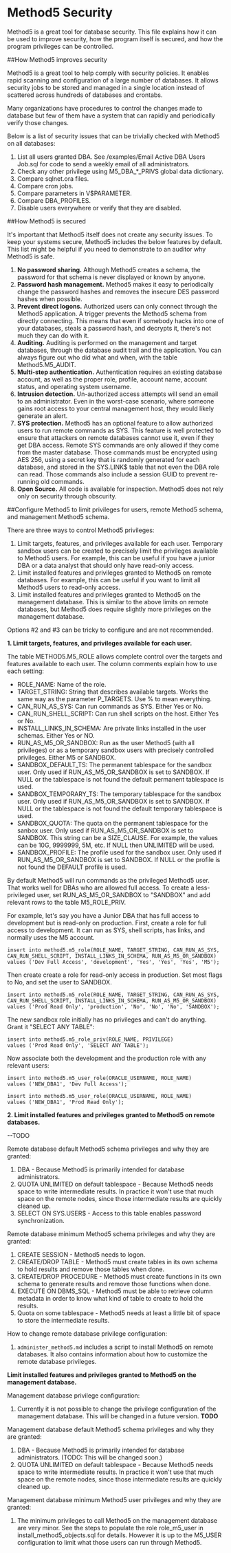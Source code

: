 Method5 Security
================

Method5 is a great tool for database security.  This file explains how it can be used to improve security, how the program itself is secured, and how the program privileges can be controlled.



##How Method5 improves security

Method5 is a great tool to help comply with security policies.  It enables rapid scanning and configuration of a large number of databases.  It allows security jobs to be stored and managed in a single location instead of scattered across hundreds of databases and crontabs.

Many organizations have procedures to control the changes made to database but few of them have a system that can rapidly and periodically verify those changes.

Below is a list of security issues that can be trivially checked with Method5 on all databases:
1. List all users granted DBA.  See /examples/Email Active DBA Users Job.sql for code to send a weekly email of all administrators.
2. Check any other privilege using M5_DBA_*_PRIVS global data dictionary.
3. Compare sqlnet.ora files.
4. Compare cron jobs.
5. Compare parameters in V$PARAMETER.
6. Compare DBA_PROFILES.
7. Disable users everywhere or verify that they are disabled.



##How Method5 is secured

It's important that Method5 itself does not create any security issues.  To keep your systems secure, Method5 includes the below features by default.  This list might be helpful if you need to demonstrate to an auditor why Method5 is safe.

1. **No password sharing.**  Although Method5 creates a schema, the password for that schema is never displayed or known by anyone.
2. **Password hash management.**  Method5 makes it easy to periodically change the password hashes and removes the insecure DES password hashes when possible.
3. **Prevent direct logons.**  Authorized users can only connect through the Method5 application.  A trigger prevents the Method5 schema from directly connecting.  This means that even if somebody hacks into one of your databases, steals a password hash, and decrypts it, there's not much they can do with it.
4. **Auditing.**  Auditing is performed on the management and target databases, through the database audit trail and the application.  You can always figure out who did what and when, with the table Method5.M5_AUDIT.
5. **Multi-step authentication.**  Authentication requires an existing database account, as well as the proper role, profile, account name, account status, and operating system username.
6. **Intrusion detection.**  Un-authorized access attempts will send an email to an administrator.  Even in the worst-case scenario, where someone gains root access to your central management host, they would likely generate an alert.
7. **SYS protection.**  Method5 has an optional feature to allow authorized users to run remote commands as SYS.  This feature is well protected to ensure that attackers on remote databases cannot use it, even if they get DBA access.  Remote SYS commands are only allowed if they come from the master database.  Those commands must be encrypted using AES 256, using a secret key that is randomly generated for each database, and stored in the SYS.LINK$ table that not even the DBA role can read.  Those commands also include a session GUID to prevent re-running old commands.
8. **Open Source.**  All code is available for inspection.  Method5 does not rely only on security through obscurity.



##Configure Method5 to limit privileges for users, remote Method5 schema, and management Method5 schema.

There are three ways to control Method5 privileges:
1. Limit targets, features, and privileges available for each user.  Temporary sandbox users can be created to precisely limit the privileges available to Method5 users.  For example, this can be useful if you have a junior DBA or a data analyst that should only have read-only access.
2. Limit installed features and privileges granted to Method5 on remote databases.  For example, this can be useful if you want to limit all Method5 users to read-only access.
3. Limit installed features and privileges granted to Method5 on the management database.  This is similar to the above limits on remote databases, but Method5 does require slightly more privileges on the management database.

Options #2 and #3 can be tricky to configure and are not recommended.


**1. Limit targets, features, and privileges available for each user.**

The table METHOD5.M5_ROLE allows complete control over the targets and features available to each user.  The column comments explain how to use each setting:

* ROLE_NAME: Name of the role.
* TARGET_STRING: String that describes available targets.  Works the same way as the parameter P_TARGETS.  Use % to mean everything.
* CAN_RUN_AS_SYS: Can run commands as SYS.  Either Yes or No.
* CAN_RUN_SHELL_SCRIPT: Can run shell scripts on the host.  Either Yes or No.
* INSTALL_LINKS_IN_SCHEMA: Are private links installed in the user schemas.  Either Yes or NO.
* RUN_AS_M5_OR_SANDBOX: Run as the user Method5 (with all privileges) or as a temporary sandbox users with precisely controlled privileges.  Either M5 or SANDBOX.
* SANDBOX_DEFAULT_TS: The permanent tablespace for the sandbox user.  Only used if RUN_AS_M5_OR_SANDBOX is set to SANDBOX.  If NULL or the tablespace is not found the default permanent tablespace is used.
* SANDBOX_TEMPORARY_TS: The temporary tablespace for the sandbox user.  Only used if RUN_AS_M5_OR_SANDBOX is set to SANDBOX.  If NULL or the tablespace is not found the default temporary tablespace is used.
* SANDBOX_QUOTA: The quota on the permanent tablespace for the sanbox user.  Only used if RUN_AS_M5_OR_SANDBOX is set to SANDBOX.  This string can be a SIZE_CLAUSE.  For example, the values can be 10G, 9999999, 5M, etc.  If NULL then UNLIMITED will be used.
* SANDBOX_PROFILE: The profile used for the sandbox user.  Only used if RUN_AS_M5_OR_SANDBOX is set to SANDBOX.  If NULL or the profile is not found the DEFAULT profile is used.

By default Method5 will run commands as the privileged Method5 user.  That works well for DBAs who are allowed full access.  To create a less-privileged user, set RUN_AS_M5_OR_SANDBOX to "SANDBOX" and add relevant rows to the table M5_ROLE_PRIV.

For example, let's say you have a Junior DBA that has full access to development but is read-only on production.  First, create a role for full access to development.  It can run as SYS, shell scripts, has links, and normally uses the M5 account.

	insert into method5.m5_role(ROLE_NAME, TARGET_STRING, CAN_RUN_AS_SYS, CAN_RUN_SHELL_SCRIPT, INSTALL_LINKS_IN_SCHEMA, RUN_AS_M5_OR_SANDBOX)
	values ('Dev Full Access', 'development', 'Yes', 'Yes', 'Yes', 'M5');

Then create create a role for read-only access in production.  Set most flags to No, and set the user to SANDBOX.

	insert into method5.m5_role(ROLE_NAME, TARGET_STRING, CAN_RUN_AS_SYS, CAN_RUN_SHELL_SCRIPT, INSTALL_LINKS_IN_SCHEMA, RUN_AS_M5_OR_SANDBOX)
	values ('Prod Read Only', 'production', 'No', 'No', 'No', 'SANDBOX');

The new sandbox role initially has no privileges and can't do anything.  Grant it "SELECT ANY TABLE":

	insert into method5.m5_role_priv(ROLE_NAME, PRIVILEGE)
	values ('Prod Read Only', 'SELECT ANY TABLE');

Now associate both the development and the production role with any relevant users:

	insert into method5.m5_user_role(ORACLE_USERNAME, ROLE_NAME)
	values ('NEW_DBA1', 'Dev Full Access');

	insert into method5.m5_user_role(ORACLE_USERNAME, ROLE_NAME)
	values ('NEW_DBA1', 'Prod Read Only');


**2. Limit installed features and privileges granted to Method5 on remote databases.**

--TODO

Remote database default Method5 schema privileges and why they are granted:

1. DBA - Because Method5 is primarily intended for database administrators.
2. QUOTA UNLIMITED on default tablespace - Because Method5 needs space to write intermediate results.  In practice it won't use that much space on the remote nodes, since those intermediate results are quickly cleaned up.
3. SELECT ON SYS.USER$ - Access to this table enables password synchronization.

Remote database minimum Method5 schema privileges and why they are granted:

1. CREATE SESSION - Method5 needs to logon.
2. CREATE/DROP TABLE - Method5 must create tables in its own schema to hold results and remove those tables when done.
3. CREATE/DROP PROCEDURE - Method5 must create functions in its own schema to generate results and remove those functions when done.
4. EXECUTE ON DBMS_SQL - Method5 must be able to retrieve column metadata in order to know what kind of table to create to hold the results.
5. Quota on some tablespace - Method5 needs at least a little bit of space to store the intermediate results.

How to change remote database privilege configuration:

1. `administer_method5.md` includes a script to install Method5 on remote databases.  It also contains information about how to customize the remote database privileges.

**Limit installed features and privileges granted to Method5 on the management database.**

Management database privilege configuration:

1. Currently it is not possible to change the privilege configuration of the management database.  This will be changed in a future version.  **TODO**

Management database default Method5 schema privileges and why they are granted:

1. DBA - Because Method5 is primarily intended for database administrators.  (TODO: This will be changed soon.)
2. QUOTA UNLIMITED on default tablespace - Because Method5 needs space to write intermediate results.  In practice it won't use that much space on the remote nodes, since those intermediate results are quickly cleaned up.

Management database minimum Method5 user privileges and why they are granted:

1. The minimum privileges to call Method5 on the management database are very minor.  See the steps to populate the role role_m5_user in install_method5_objects.sql for details.  However it is up to the M5_USER configuration to limit what those users can run through Method5.
